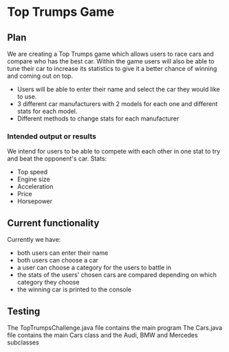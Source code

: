 # Top Trumps Game

## Plan

We are creating a Top Trumps game which allows users to race cars and compare who has the best car. Within the game users will also be able to tune their car to increase its statistics to give it a better chance of winning and coming out on top. 
- Users will be able to enter their name and select the car they would like to use. 
- 3 different car manufacturers with 2 models for each one and different stats for each model.
- Different methods to change stats for each manufacturer

### Intended output or results
We intend for users to be able to compete with each other in one stat to try and beat the opponent's car.
Stats:
- Top speed
- Engine size
- Acceleration
- Price
- Horsepower

## Current functionality

Currently we have:

- both users can enter their name
- both users can choose a car
- a user can choose a category for the users to battle in
- the stats of the users' chosen cars are compared depending on which category they choose
- the winning car is printed to the console

## Testing

The TopTrumpsChallenge.java file contains the main program
The Cars.java file contains the main Cars class and the Audi, BMW and Mercedes subclasses


